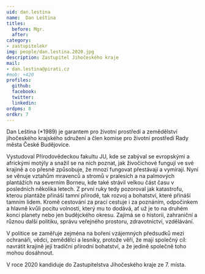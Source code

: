 ```yaml
---
uid: dan.lestina
name:  Dan Leština
titles:
  before: Mgr.
  after:
category:
- zastupitelekr
img: people/dan.lestina.2020.jpg
description: Zastupitel Jihočeského kraje
mail:
- dan.lestina@pirati.cz
#mob: +420
profiles:
  github:
  facebook:				
  twitter:
  linkedin:
ordpms: 8 
ordkr: 7
---
```

Dan Leština (*1989) je garantem pro životní prostředí a zemědělství jihočeského krajského sdružení a člen komise pro životní prostředí Rady města České Budějovice.

Vystudoval Přírodovědeckou fakultu JU, kde se zabýval se evropskými a africkými motýly a snažil se na nich poznat, jak živočichové fungují ve své krajině a co přesně způsobuje, že mnozí fungovat přestávají a vymírají. Nyní se věnuje vztahům mravenců a stromů v pralesích a na palmových plantážích na severním Borneu, kde také strávil velkou část času v posledních několika letech. Z první ruky tedy pozoroval jak katastrofu, kterou plantáže přináší tamní přírodě, tak rozvoj a bohatství, které přináší tamním lidem. Kromě cestování za prací cestuje i za poznáním, odpočinkem a hlavně kvůli pocitu volnosti, který mu to dodává, ať už je to na druhém konci planety nebo jen budějckého okresu. Zajímá se o historii, zahraniční a různou další politiku, správu veřejného prostoru, zdravotnictví, vzdělávání.

V politice se zaměřuje zejména na boření vzájemných předsudků mezi ochranáři, vědci, zemědělci a lesníky, protože věří, že mají společný cíl: navrátit krajině její tradiční přírodní bohatství, a že jedině společně toho mohou dosáhnout.

V roce 2020 kandiduje do Zastupitelstva Jihočeského kraje ze 7. místa.

